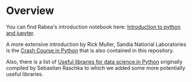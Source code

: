 # Overview

You can find Rabea's introduction notebook here: [Introduction to python and jupyter](http://nbviewer.jupyter.org/github/scholich/python-overview/blob/master/Python_introduction.ipynb).

A more extensive introduction by Rick Muller, Sandia National Laboratories is the [Crash Course in Python](http://nbviewer.jupyter.org/github/scholich/python-overview/blob/master/Crash_course_v0.6.ipynb)
that is also contained in this repository.

Also, there is a list of [Useful libraries for data science in Python](python_data_libraries.md) originally compiled by Sebastian Raschka to which we added some more potentially useful libraries.